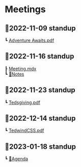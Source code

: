 # Meetings

## 📁2022-11-09 standup

┗ [Adventure Awaits.pdf](<2022-11-09 standup/Adventure Awaits.pdf>)

## 📁2022-11-16 standup

┠ [Meeting.mdx](<2022-11-16 standup/meeting.mdx>)  
┗ [📝Notes](<2022-11-16 standup/Notes.md>)

## 📁2022-11-23 standup

┗ [Tedsgiving.pdf](<2022-11-23 standup/Tedsgiving.pdf>)

## 📁2022-12-14 standup

┗ [TedwindCSS.pdf](<2022-12-14 standup/TedwindCSS.pdf>)

## 📁2023-01-18 standup

┗ [📝Agenda](<2023-01-18 standup/Agenda.md>)
